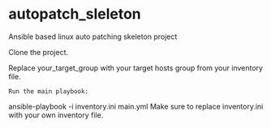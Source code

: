 # autopatch_sleleton
Ansible based linux auto patching skeleton project

Clone the project.

Replace your_target_group with your target hosts group from your inventory file.

    Run the main playbook:

ansible-playbook -i inventory.ini main.yml
Make sure to replace inventory.ini with your own inventory file.
